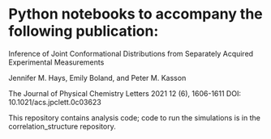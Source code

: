 # Python notebooks to accompany the following publication:
Inference of Joint Conformational Distributions from Separately Acquired Experimental Measurements

Jennifer M. Hays, Emily Boland, and Peter M. Kasson

The Journal of Physical Chemistry Letters 2021 12 (6), 1606-1611
DOI: 10.1021/acs.jpclett.0c03623

This repository contains analysis code; code to run the simulations is in the correlation_structure repository.
